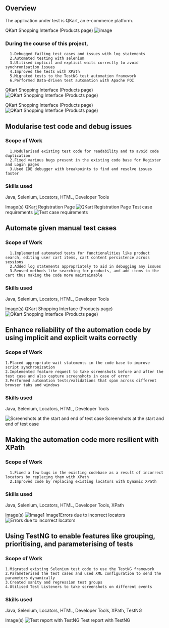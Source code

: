 ## Overview
The application under test is QKart, an e-commerce platform.

QKart Shopping Interface (Products page)
<img alt="image" src="https://directus.crio.do/assets/e8f0f67a-82db-4fba-bf63-aea7763e233f?" class="real-image relative
            duration-700 ease-in-out grayscale-0 blur-0 scale-100">

### During the course of this project,
	  1.Debugged failing test cases and issues with log statements
	  2.Automated testing with selenium
	  3.Utilised implicit and explicit waits correctly to avoid synchronisation issues
	  4.Improved the tests with XPath
	  5.Migrated tests to the TestNG test automation framework
	  6.Performed Data-driven test automation with Apache POI

QKart Shopping Interface (Products page)
<img src="https://directus.crio.do/assets/e8f0f67a-82db-4fba-bf63-aea7763e233f?" alt="QKart Shopping Interface (Products page)">

QKart Shopping Interface (Products page)
<img src="https://directus.crio.do/assets/de3cc7eb-1abb-4d34-b6cc-03428ef616a5?" alt="QKart Shopping Interface (Products page)">

## Modularise test code and debug issues
### Scope of Work
	  1.Modularised existing test code for readability and to avoid code duplication
	  2.Fixed various bugs present in the existing code base for Register and Login pages
	  3.Used IDE debugger with breakpoints to find and resolve issues faster

### Skills used
Java, Selenium, Locators, HTML, Developer Tools

Image(s)
QKart Registration Page
<img src="https://directus.crio.do/assets/05b9437e-79df-473d-aed3-a6198a028c1e?" alt="QKart Registration Page">
Test case requirements
<img src="https://directus.crio.do/assets/10efc19d-f0a3-439b-a702-52ec7b3fa010?" alt="Test case requirements">


## Automate given manual test cases
### Scope of Work
	  1.Implemented automated tests for functionalities like product search, editing user cart items, cart content persistence across sessions
	  2.Added log statements appropriately to aid in debugging any issues
	  3.Reused methods like searching for products, and add items to the cart thus making the code more maintainable

### Skills used
Java, Selenium, Locators, HTML, Developer Tools

Image(s)
QKart Shopping Interface (Products page)
<img src="https://directus.crio.do/assets/311a307e-4596-48c2-84cc-406d746fa4f3?" alt="QKart Shopping Interface (Products page)">

## Enhance reliability of the automation code by using implicit and explicit waits correctly
### Scope of Work
	1.Placed appropriate wait statements in the code base to improve script synchronization
	2.Implemented feature request to take screenshots before and after the test case and also capture screenshots in case of error
	3.Performed automation tests/validations that span across different browser tabs and windows

### Skills used
Java, Selenium, Locators, HTML, Developer Tools

<img src="https://directus.crio.do/assets/75823f7d-4aa9-4e1a-bd5b-2d53fc0ac114?" alt="Screenshots at the start and end of test case">
Screenshots at the start and end of test case

## Making the automation code more resilient with XPath
### Scope of Work
	  1.Fixed a few bugs in the existing codebase as a result of incorrect locators by replacing them with XPath
	  2.Improved code by replacing existing locators with Dynamic XPath

### Skills used
Java, Selenium, Locators, HTML, Developer Tools, XPath

Image(s)
<img src="https://directus.crio.do/assets/ac9b2a10-d06b-4132-a9ea-c12748b264fa?" alt="Image1">
Image1Errors due to incorrect locators
<img src="https://directus.crio.do/assets/fdecd058-f439-4d2d-8b1c-5aaba9f2f166?" alt="Errors due to incorrect locators">

## Using TestNG to enable features like grouping, prioritising, and parameterising of tests
### Scope of Work
	1.Migrated existing Selenium test code to use the TestNG framework
	2.Parameterised the test cases and used XML configuration to send the parameters dynamically
	3.Created sanity and regression test groups
	4.Utilised Test Listeners to take screenshots on different events

### Skills used
Java, Selenium, Locators, HTML, Developer Tools, XPath, TestNG

Image(s)
<img src="https://directus.crio.do/assets/fc7a4e0f-3981-4f98-8711-052a0b30f50e?" alt="Test report with TestNG">
Test report with TestNG
